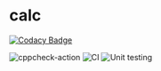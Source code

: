 # calc

[![Codacy Badge](https://api.codacy.com/project/badge/Grade/f1171216d30c4819a0ca404b52758b06)](https://app.codacy.com/manual/stepin104947/calc?utm_source=github.com&utm_medium=referral&utm_content=stepin104947/calc&utm_campaign=Badge_Grade_Dashboard)

![cppcheck-action](https://github.com/stepin104947/calc/workflows/cppcheck-action/badge.svg)
![CI](https://github.com/stepin104947/calc/workflows/CI/badge.svg)
![Unit testing](https://github.com/stepin104947/calc/workflows/Unit%20testing/badge.svg)
